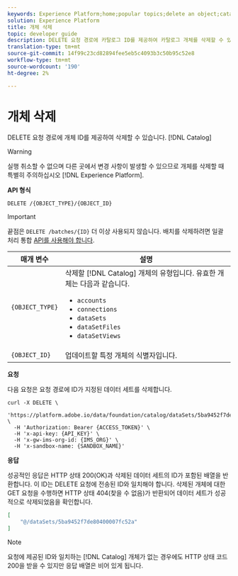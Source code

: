 ```yaml
---
keywords: Experience Platform;home;popular topics;delete an object;catalog service;api
solution: Experience Platform
title: 개체 삭제
topic: developer guide
description: DELETE 요청 경로에 카탈로그 ID를 제공하여 카탈로그 개체를 삭제할 수 있습니다.
translation-type: tm+mt
source-git-commit: 14f99c23cd82894fee5eb5c4093b3c50b95c52e8
workflow-type: tm+mt
source-wordcount: '190'
ht-degree: 2%

---
```



# 개체 삭제

DELETE 요청 경로에 개체 ID를 제공하여 삭제할 수 있습니다. [!DNL Catalog]

>[!WARNING]
>
>실행 취소할 수 없으며 다른 곳에서 변경 사항이 발생할 수 있으므로 개체를 삭제할 때 특별히 주의하십시오 [!DNL Experience Platform].

**API 형식**

```http
DELETE /{OBJECT_TYPE}/{OBJECT_ID}
```

>[!IMPORTANT]
>
>끝점은 `DELETE /batches/{ID}` 더 이상 사용되지 않습니다. 배치를 삭제하려면 일괄 처리 통합 [API를 사용해야 합니다](../../ingestion/batch-ingestion/api-overview.md#delete-a-batch).

| 매개 변수 | 설명 |
| --- | --- |
| `{OBJECT_TYPE}` | 삭제할 [!DNL Catalog] 개체의 유형입니다. 유효한 개체는 다음과 같습니다. <ul><li>`accounts`</li><li>`connections`</li><li>`dataSets`</li><li>`dataSetFiles`</li><li>`dataSetViews`</li></ul> |
| `{OBJECT_ID}` | 업데이트할 특정 개체의 식별자입니다. |

**요청**

다음 요청은 요청 경로에 ID가 지정된 데이터 세트를 삭제합니다.

```shell
curl -X DELETE \
  'https://platform.adobe.io/data/foundation/catalog/dataSets/5ba9452f7de80400007fc52a' \
  -H 'Authorization: Bearer {ACCESS_TOKEN}' \
  -H 'x-api-key: {API_KEY}' \
  -H 'x-gw-ims-org-id: {IMS_ORG}' \
  -H 'x-sandbox-name: {SANDBOX_NAME}'
```

**응답**

성공적인 응답은 HTTP 상태 200(OK)과 삭제된 데이터 세트의 ID가 포함된 배열을 반환합니다. 이 ID는 DELETE 요청에 전송된 ID와 일치해야 합니다. 삭제된 개체에 대한 GET 요청을 수행하면 HTTP 상태 404(찾을 수 없음)가 반환되어 데이터 세트가 성공적으로 삭제되었음을 확인합니다.

```json
[
    "@/dataSets/5ba9452f7de80400007fc52a"
]
```

>[!NOTE]
>
>요청에 제공된 ID와 일치하는 [!DNL Catalog] 개체가 없는 경우에도 HTTP 상태 코드 200을 받을 수 있지만 응답 배열은 비어 있게 됩니다.

